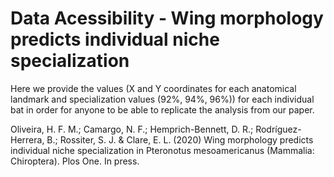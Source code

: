 # Data Acessibility - Wing morphology predicts individual niche specialization

Here we provide the values (X and Y coordinates for each anatomical landmark and specialization values (92%, 94%, 96%)) 
for each individual bat in order for anyone to be able to replicate the analysis from our paper.

Oliveira, H. F. M.; Camargo, N. F.; Hemprich-Bennett, D. R.; Rodríguez-Herrera, B.; Rossiter, S. J. & Clare, E. L. (2020) Wing morphology predicts individual niche specialization in Pteronotus mesoamericanus (Mammalia: Chiroptera). Plos One. In press.

